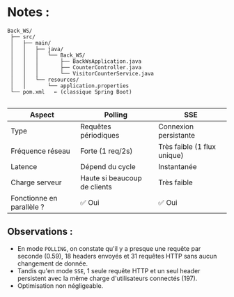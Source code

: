 # Notes :


```
Back_WS/
 ├── src/
 │   ├── main/
 │   │   ├── java/
 │   │   │   └── Back_WS/
 │   │   │       ├── BackWsApplication.java
 │   │   │       ├── CounterController.java
 │   │   │       └── VisitorCounterService.java
 │   │   └── resources/
 │   │       └── application.properties
 └── pom.xml   ← (classique Spring Boot)
 
```

| Aspect                    | Polling                      | SSE                         |
| ------------------------- | ---------------------------- | --------------------------- |
| Type                      | Requêtes périodiques         | Connexion persistante       |
| Fréquence réseau          | Forte (1 req/2s)             | Très faible (1 flux unique) |
| Latence                   | Dépend du cycle              | Instantanée                 |
| Charge serveur            | Haute si beaucoup de clients | Très faible                 |
| Fonctionne en parallèle ? | ✅ Oui                        | ✅ Oui                       |


## Observations :

- En mode `POLLING`, on constate qu'il y a presque une requête par seconde (0.59), 18 headers envoyés et 31 requêtes HTTP sans aucun changement de donnée.
- Tandis qu'en mode `SSE`, 1 seule requête HTTP et un seul header persistent avec la même charge d'utilisateurs connectés (197).
- Optimisation non négligeable.
